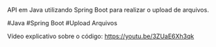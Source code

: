 
API em Java utilizando Spring Boot para realizar o upload de arquivos.


#Java
#Spring Boot
#Upload Arquivos

Vídeo explicativo sobre o código: https://youtu.be/3ZUaE6Xh3qk
